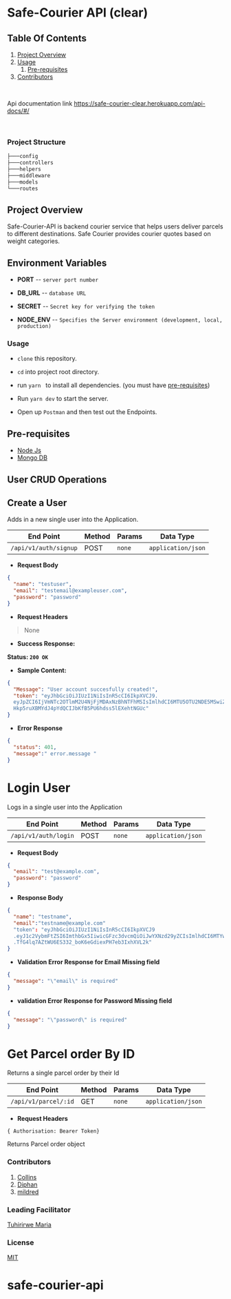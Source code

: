 # Safe-Courier API (clear) 

## Table Of Contents

1. [Project Overview](#project-overview)
2. [Usage](#usage)
   1. [Pre-requisites](#pre-requisites)
3. [Contributors](#contributors)

<br>

Api documentation link 
https://safe-courier-clear.herokuapp.com/api-docs/#/

<br>

### Project Structure  
```bash
├───config
├───controllers
├───helpers
├───middleware
├───models
└───routes
```



## **Project Overview**

Safe-Courier-API is  backend courier service that helps users deliver parcels to different destinations. Safe Courier provides courier quotes based on weight categories.

## Environment Variables

- **PORT** -- `server port number`

- **DB_URL** -- `database URL`

- **SECRET** -- `Secret key for verifying the token`

- **NODE_ENV** -- `Specifies the Server environment (development, local, production)`

### **Usage**

- `clone` this repository.

- `cd` into project root directory.

- run `yarn ` to install all dependencies. (you must have [pre-requisites](#pre-requisites))

- Run `yarn dev` to start the server.

- Open up `Postman` and then test out the Endpoints.

## **Pre-requisites**

- [Node Js](https://nodejs.org/en/download/)
- [Mongo DB](https://www.mongodb.com/try/download/community)

## **User CRUD Operations**

## Create a User

Adds in a new single user into the Application.

| End Point             | Method | Params | Data Type |
| --------------------- | ------ | ------ | --------- |
| `/api/v1/auth/signup` | POST   | `none` | `application/json`    |

- **Request Body**

```json
{
  "name": "testuser",
  "email": "testemail@exampleuser.com",
  "password": "password"
}
```

- **Request Headers**

> None

- **Success Response:**

**Status: `200 OK`**

- **Sample Content:**

```json
{
  "Message": "User account succesfully created!",
  "token": "eyJhbGciOiJIUzI1NiIsInR5cCI6IkpXVCJ9.
  eyJpZCI6IjVmNTc2OTlmM2U4NjFjMDAxNzBhNTFhMSIsImlhdCI6MTU5OTU2NDE5MSwiZXhwIjoxNTk5NjUwNTkxfQ.
  Hkp5ruXBMYdJ4pYdQCIJbKfB5PU6hdss5lEXehtNGUc"
}
```

- **Error Response**

```json
{
  "status": 401,
  "message":" error.message "
}
```

# **Login User**

Logs in a single user into the Application

| End Point             | Method | Params | Data Type |
| --------------------- | ------ | ------ | --------- |
| `/api/v1/auth/login`  | POST   | `none` | `application/json`    |

- **Request Body**

```json
{
  "email": "test@example.com",
  "password": "password"
}
```

- **Response Body**

```json
{
  "name": "testname",
  "email":"testname@example.com"
  "token": "eyJhbGciOiJIUzI1NiIsInR5cCI6IkpXVCJ9
  .eyJ1c2VybmFtZSI6ImthbGx5IiwicGFzc3dvcmQiOiJwYXNzd29yZCIsImlhdCI6MTYwMDc4Mjc3MywiZXhwIjoxNjAwODY5MTczfQ
  .TfG4lq7AZtWU6ES332_boK6eGdiexPH7eb3IxhXVL2k"
}
```


- **Validation Error Response for Email Missing field**
```json
{
  "message": "\"email\" is required"
}
```
- **validation Error Response for Password Missing field**
```json
{
  "message": "\"password\" is required"
}
```

# Get Parcel order By ID

Returns a single parcel order by their Id

| End Point             | Method | Params | Data Type |
| --------------------- | ------ | ------ | --------- |
| `/api/v1/parcel/:id`    | GET    | `none` | `application/json`    |

- **Request Headers**

`{ Authorisation: Bearer Token}`

Returns Parcel order object


### **Contributors**

1. [Collins](https://github.com/kolynzb)
2. [Diphan](https://github.com/diphan-source)
3. [mildred](https://github.com/mildred-nakayuki)


### **Leading Facilitator**

[Tuhirirwe Maria](https://github.com/tuhirirwe-maria)

### License

[MIT](/LICENSE)
# safe-courier-api
